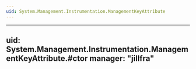 ```yaml
---
uid: System.Management.Instrumentation.ManagementKeyAttribute
---
```


---
uid: System.Management.Instrumentation.ManagementKeyAttribute.#ctor
manager: "jillfra"
---
